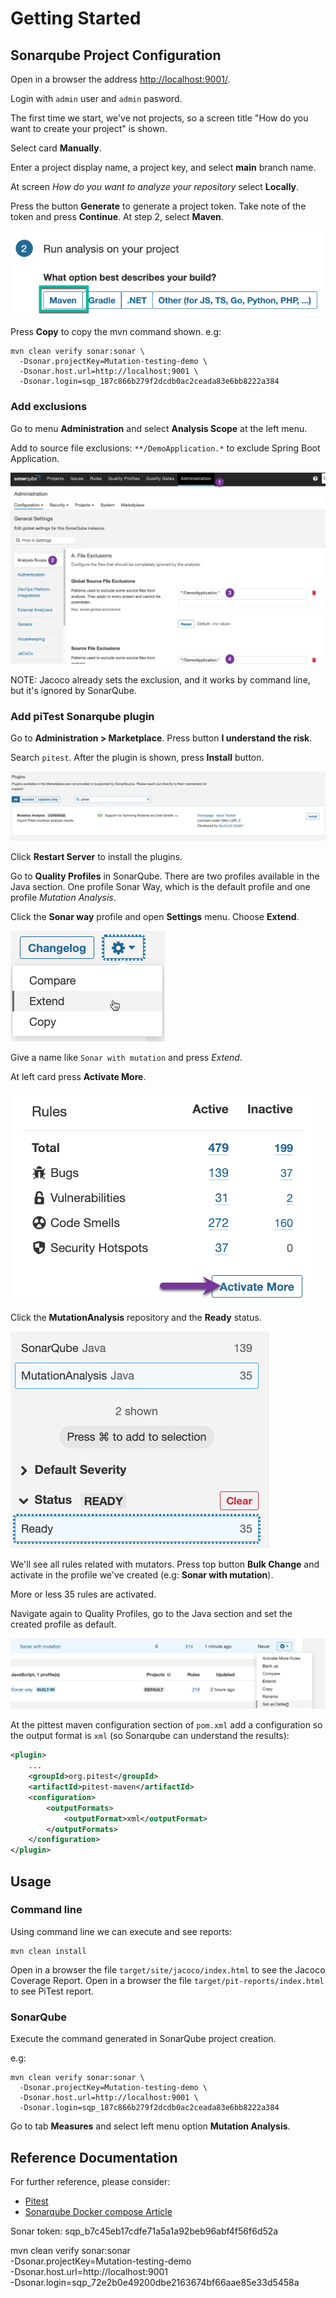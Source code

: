 # Getting Started


## Sonarqube Project Configuration

Open in a browser the address [http://localhost:9001/](http://localhost:9001/).

Login with `admin` user and `admin` pasword.

The first time we start, we've not projects, so a screen title "How do you want to create your project" is shown.

Select card **Manually**.

Enter a project display name, a project key, and select **main** branch name.

At screen *How do you want to analyze your repository* select **Locally**.

Press the button **Generate** to generate a project token. Take note of the token and press **Continue**.
At step 2, select **Maven**.

![img.png](img/sonar-locally-maven.png)

Press **Copy** to copy the mvn command shown. e.g:

```
mvn clean verify sonar:sonar \
  -Dsonar.projectKey=Mutation-testing-demo \
  -Dsonar.host.url=http://localhost:9001 \
  -Dsonar.login=sqp_187c866b279f2dcdb0ac2ceada83e6bb8222a384
```

### Add exclusions

Go to menu **Administration** and select **Analysis Scope** at the left menu.

Add to source file exclusions: `**/DemoApplication.*` to exclude Spring Boot Application.

![img.png](img/sonar-exclusions.png)

NOTE: Jacoco already sets the exclusion, and it works by command line, but it's ignored by SonarQube.


### Add piTest Sonarqube plugin

Go to **Administration > Marketplace**. Press button **I understand the risk**.

Search `pitest`. After the plugin is shown, press **Install** button.

![img.png](img/sonar-pitest-plugin-install.png)

Click **Restart Server** to install the plugins.

Go to **Quality Profiles** in SonarQube. There are two profiles available in the Java section. 
One profile Sonar Way, which is the default profile and one profile *Mutation Analysis*. 

Click the **Sonar way** profile and open **Settings** menu. Choose **Extend**.

![img.png](img/sonar-profile-extend.png)

Give a name like `Sonar with mutation` and press *Extend*.

At left card press **Activate More**.

![img.png](img/sonar-profile-activate-more.png)

Click the **MutationAnalysis** repository and the **Ready** status.

![img.png](img/sonar-profile-repository-mutation-analysis.png)

We'll see all rules related with mutators. Press top button **Bulk Change** and activate in the profile we've created (e.g: **Sonar with mutation**).

More or less 35 rules are activated.

Navigate again to Quality Profiles, go to the Java section and set the created profile as default.

![img.png](img/sonar-profile-activate-default.png)


At the pittest maven configuration section of `pom.xml` add a configuration so the output format is `xml` (so Sonarqube can understand the results):

```xml
<plugin>
    ...
    <groupId>org.pitest</groupId>
    <artifactId>pitest-maven</artifactId>
    <configuration>
        <outputFormats>
            <outputFormat>xml</outputFormat>
        </outputFormats>
    </configuration>
</plugin>
```


## Usage

### Command line

Using command line we can execute and see reports:

```shell
mvn clean install
```

Open in a browser the file `target/site/jacoco/index.html` to see the Jacoco Coverage Report.
Open in a browser the file `target/pit-reports/index.html` to see PiTest report.


### SonarQube

Execute the command generated in SonarQube project creation.

e.g:

```
mvn clean verify sonar:sonar \
  -Dsonar.projectKey=Mutation-testing-demo \
  -Dsonar.host.url=http://localhost:9001 \
  -Dsonar.login=sqp_187c866b279f2dcdb0ac2ceada83e6bb8222a384
```

Go to tab **Measures** and select left menu option **Mutation Analysis**.


## Reference Documentation

For further reference, please consider:

* [Pitest](https://pitest.org/)
* [Sonarqube Docker compose Article](https://medium.com/@denis.verkhovsky/sonarqube-with-docker-compose-complete-tutorial-2aaa8d0771d4)



Sonar token: sqp_b7c45eb17cdfe71a5a1a92beb96abf4f56f6d52a

mvn clean verify sonar:sonar \
-Dsonar.projectKey=Mutation-testing-demo \
-Dsonar.host.url=http://localhost:9001 \
-Dsonar.login=sqp_72e2b0e49200dbe2163674bf66aae85e33d5458a



